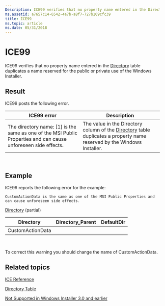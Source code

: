 ```yaml
---
Description: ICE99 verifies that no property name entered in the Directory table duplicates a name reserved for the public or private use of the Windows Installer.
ms.assetid: a7657c14-6542-4a7b-a8f7-727b109cfc39
title: ICE99
ms.topic: article
ms.date: 05/31/2018
---
```


# ICE99

ICE99 verifies that no property name entered in the [Directory](directory-table.md) table duplicates a name reserved for the public or private use of the Windows Installer.

## Result

ICE99 posts the following error.



| ICE99 error                                                                                                      | Description                                                                                                                                   |
|------------------------------------------------------------------------------------------------------------------|-----------------------------------------------------------------------------------------------------------------------------------------------|
| The directory name: \[1\] is the same as one of the MSI Public Properties and can cause unforeseen side effects. | The value in the Directory column of the [Directory](directory-table.md) table duplicates a property name reserved by the Windows Installer. |



 

## Example

ICE99 reports the following error for the example:

``` syntax
CustomActionData is the same as one of the MSI Public Properties and can cause unforeseen side effects.
```

[Directory](directory-table.md) (partial)



| Directory        | Directory\_Parent | DefaultDir |
|------------------|-------------------|------------|
| CustomActionData |                   |            |



 

To correct this warning you should change the name of CustomActionData.

## Related topics

<dl> <dt>

[ICE Reference](ice-reference.md)
</dt> <dt>

[Directory Table](directory-table.md)
</dt> <dt>

[Not Supported in Windows Installer 3.0 and earlier](not-supported-in-windows-installer-version-3-0.md)
</dt> </dl>

 

 



